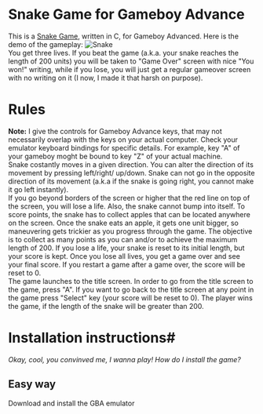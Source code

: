 
# Snake Game for Gameboy Advance #
This is a [Snake Game](https://en.wikipedia.org/wiki/Snake_(video_game)), written in C, for Gameboy Advanced. Here is the demo of the gameplay:
![Snake](https://user-images.githubusercontent.com/16352823/29089875-c6c8e552-7c4b-11e7-8c91-60b15b1d741c.gif)  
You get three lives. If you beat the game (a.k.a. your snake reaches the length of 200 units) you will be taken to "Game Over" screen with nice "You won!" writing, while if you lose, you will just get a regular gameover screen with no writing on it (I now, I made it that harsh on purpose). 
# Rules #
__Note:__ I give the controls for Gameboy Advance keys, that may not necessarily overlap with the keys on your actual computer. Check your emulator keyboard bindings for specific details. For example, key "A" of your gameboy moght be bound to key "Z" of your actual machine.  
Snake costantly moves in a given direction. You can alter the direction of its movement by pressing left/right/
up/down. Snake can not go in the opposite direction of its movement (a.k.a if the snake is going right, you
cannot make it go left instantly).   
If you go beyond borders of the screen or higher that the red 
line on top of the screen, you will lose a life. Also, the snake cannot bump into itself. To score points, the snake has to collect apples that can be located anywhere on the screen. Once the snake eats an apple, it gets one unit bigger, so maneuvering gets trickier as you progress through the game. The objective is to collect as many points as you can and/or to achieve the maximum length of 200. If you lose a life, your snake is reset to its initial length, but your score is kept. Once you lose all lives, you get a game over and see your final score. If you restart a game after a game over, the score will be reset to 0.  
The game launches to the title screen. In order to go from the title screen to the game, press "A". If you want to go back
to the title screen at any point in the game press "Select" key (your score will be reset to 0).
The player wins the game, if the length of the snake will be greater than 200. 
# Installation instructions#
_Okay, cool, you convinved me, I wanna play! How do I install the game?_
## Easy way ##
Download and install the GBA emulator
